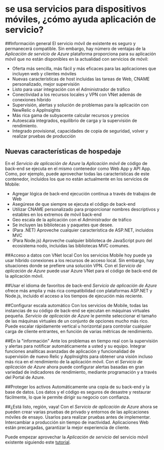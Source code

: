 <properties
    pageTitle="Usar servicios móviles, ¿cómo ayuda aplicación de servicio?"
    description="Obtenga información sobre qué ventajas aporta servicio de aplicación a los proyectos de servicios móviles existentes."
    services="app-service\mobile"
    documentationCenter="ios"
    authors="adrianhall"
    manager="dwrede"
    editor=""/>

<tags
    ms.service="app-service-mobile"
    ms.workload="mobile"
    ms.tgt_pltfrm="mobile-multiple"
    ms.devlang="na"
    ms.topic="get-started-article"
    ms.date="10/01/2016"
    ms.author="adrianha"/>

# <a name="getting-started"> </a>se usa servicios para dispositivos móviles, ¿cómo ayuda aplicación de servicio?

##<a name="overview"></a>Información general
El servicio móvil de existente es seguro y permanecerá compatible. Sin embargo, hay número de ventajas de la *Aplicación de servicio de Azure* plataforma proporciona para su aplicación móvil que no están disponibles en la actualidad con servicios de móvil:

- Oferta más sencilla, más fácil y más eficaces para las aplicaciones que incluyen web y clientes móviles
- Nuevas características de host incluidas las tareas de Web, CNAME personalizado, mejor supervisión
- Listo para usar integración con el Administrador de tráfico
- Conectividad a los recursos locales y VPN con VNet además de conexiones híbrido
- Supervisión, alertas y solución de problemas para la aplicación con NewRelic o AppInsights
- Más rica gama de subyacente calcular recursos y precios
- Autoescala integrados, equilibrio de carga y la supervisión de rendimiento.
- Integrado provisional, capacidades de copia de seguridad, volver y realizar pruebas de producción

## <a name="new-hosting-features"></a>Nuevas características de hospedaje
En el *Servicio de aplicación de Azure* la *Aplicación móvil* de código de back-end se ejecuta en el mismo contenedor como Web App y API App. Como, por ejemplo, puede aprovechar todas las características de este contenedor, incluidos los que no están actualmente en los servicios de Mobile:

- Agregar lógica de back-end ejecución continua a través de trabajos de Web
- Asegúrese de que siempre se ejecuta el código de back-end
- Utilizar CNAME personalizado para proporcionar nombres descriptivos y estables en los extremos de móvil back-end
- Geo escala de la aplicación con el Administrador de tráfico
- Se incluyen las bibliotecas y paquetes que desee.
- (Para .NET) Aproveche cualquier característica de ASP.NET, incluidos MVC
- (Para Node.js) Aproveche cualquier biblioteca de JavaScript puro del ecosistema nodo, incluidas las bibliotecas MVC comunes.

##<a name="access-on-premises-data-using-vnet"></a>Acceso a datos con VNet local
Con los servicios Mobile hoy puede ya usar híbrido conexiones a los recursos de acceso local. Sin embargo, hay situaciones donde se prefiere una solución VPN. Con el *Servicio de aplicación de Azure* puede usar Azure VNet para el código de back-end de la aplicación móvil.

##<a name="use-your-favorite-backend-language"></a>Usar el idioma de favoritos de back-end
*Servicio de aplicación de Azure* ofrece más amplia y más rica compatibilidad con plataformas ASP.NET y Node.js, incluido el acceso a los tiempos de ejecución más reciente.

##<a name="set-up-automatic-scale"></a>Configurar escala automático
Con los servicios de Mobile, todas las instancias de su código de back-end se ejecutan en máquinas virtuales pequeña. *Servicio de aplicación de Azure* le permite seleccionar el tamaño de las máquinas virtuales de un conjunto de opciones mucho más rico. Puede escalar rápidamente vertical u horizontal para controlar cualquier carga de cliente entrantes, en función de varias métricas de rendimiento.

##<a name="be-in-the-know"></a>En la "información"
Ante los problemas en tiempo real con la supervisión y alertas para notificar automáticamente a usted y su equipo. Integrar funciones analíticas avanzadas de aplicación y funcionalidad de supervisión de nuevo Relic y AppInsights para obtener una visión incluso más rica en el rendimiento de la aplicación móvil. Con el *Servicio de aplicación de Azure* ahora puede configurar alertas basadas en gran variedad de indicadores de rendimiento, mediante programación y a través del Portal de Azure.

##<a name="keep-your-assets-safe"></a>Proteger los activos
Automáticamente una copia de su back-end y la base de datos. Los datos y el código es seguros de desastre y restaurar fácilmente, lo que le permite dirigir su negocio con confianza.

##<a name="ready-stage-go"></a>¿Está listo, región, vaya!
Con el *Servicio de aplicación de Azure* ahora se pueden crear varias pruebas de privado y entornos de las aplicaciones móviles de ensayo. Usarlos para realizar pruebas antes de implementar. Intercambiar a producción sin tiempo de inactividad. Aplicaciones Web están precargadas, garantizar la mejor experiencia de cliente.

Puede empezar aprovechar la *Aplicación de servicio* del servicio móvil existente siguiendo este [tutorial](app-service-mobile-migrating-from-mobile-services.md).


